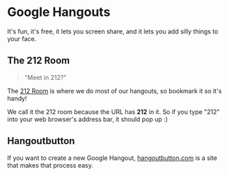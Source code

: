 # Google Hangouts

It's fun, it's free, it lets you screen share, and it lets you add silly things to your face.

## The 212 Room

> "Meet in 212?"

The [212 Room](https://plus.google.com/hangouts/_/event/ch212t8askrsvk0ja64d3ak1m68?authuser=tal@josephine.com) is where we do most of our hangouts, so bookmark it so it's handy!

We call it the 212 room because the URL has **212** in it. So if you type "212" into your web browser's address bar, it should pop up :)

## Hangoutbutton

If you want to create a new Google Hangout, [hangoutbutton.com](http://hangoutbutton.com) is a site that makes that process easy.

